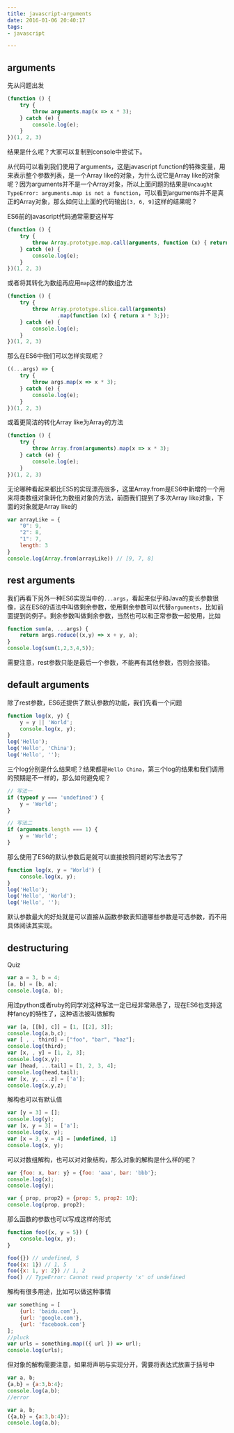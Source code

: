```yaml
---
title: javascript-arguments
date: 2016-01-06 20:40:17
tags:
- javascript

---
```


## arguments

先从问题出发
```javascript
(function () {
    try {
        throw arguments.map(x => x * 3);
    } catch (e) {
        console.log(e);
    }
})(1, 2, 3)
```
结果是什么呢？大家可以复制到console中尝试下。

从代码可以看到我们使用了arguments，这是javascript function的特殊变量，用来表示整个参数列表，是一个Array like的对象，为什么说它是Array like的对象呢？因为arguments并不是一个Array对象，所以上面问题的结果是`Uncaught TypeError: arguments.map is not a function`，可以看到arguments并不是真正的Array对象，那么如何让上面的代码输出`[3, 6, 9]`这样的结果呢？

ES6前的javascript代码通常需要这样写
```javascript
(function () {
    try {
        throw Array.prototype.map.call(arguments, function (x) { return x * 3;});
    } catch (e) {
        console.log(e);
    }
})(1, 2, 3)
```
或者将其转化为数组再应用`map`这样的数组方法
```javascript
(function () {
    try {
        throw Array.prototype.slice.call(arguments)
                .map(function (x) { return x * 3;});
    } catch (e) {
        console.log(e);
    }
})(1, 2, 3)
```
那么在ES6中我们可以怎样实现呢？
```javascript
((...args) => {
    try {
        throw args.map(x => x * 3);
    } catch (e) {
        console.log(e);
    }
})(1, 2, 3)
```
或着更简洁的转化Array like为Array的方法
```javascript
(function () {
    try {
        throw Array.from(arguments).map(x => x * 3);
    } catch (e) {
        console.log(e);
    }
})(1, 2, 3)
```
无论哪种看起来都比ES5的实现漂亮很多，这里Array.from是ES6中新增的一个用来将类数组对象转化为数组对象的方法，前面我们提到了多次Array like对象，下面的对象就是Array like的
```javascript
var arrayLike = {
    "0": 9,
    "2": 8,
    "1": 7,
    length: 3
}
console.log(Array.from(arrayLike)) // [9, 7, 8]
```

## rest arguments

我们再看下另外一种ES6实现当中的`...args`，看起来似乎和Java的变长参数很像，这在ES6的语法中叫做剩余参数，使用剩余参数可以代替`arguments`，比如前面提到的例子。剩余参数叫做剩余参数，当然也可以和正常参数一起使用，比如
```javascript
function sum(a, ...args) {
    return args.reduce((x,y) => x + y, a);
}
console.log(sum(1,2,3,4,5));
```
需要注意，rest参数只能是最后一个参数，不能再有其他参数，否则会报错。

## default arguments

除了rest参数，ES6还提供了默认参数的功能，我们先看一个问题
```javascript
function log(x, y) {
    y = y || 'World';
    console.log(x, y);
}
log('Hello');
log('Hello', 'China');
log('Hello', '');
```
三个log分别是什么结果呢？结果都是`Hello China`，第三个log的结果和我们调用的预期是不一样的，那么如何避免呢？
```javascript
// 写法一
if (typeof y === 'undefined') {
    y = 'World';
}

// 写法二
if (arguments.length === 1) {
    y = 'World';
}
```
那么使用了ES6的默认参数后是就可以直接按照问题的写法去写了
```javascript
function log(x, y = 'World') {
    console.log(x, y);
}
log('Hello');
log('Hello', 'World');
log('Hello', '');
```
默认参数最大的好处就是可以直接从函数参数表知道哪些参数是可选参数，而不用具体阅读其实现。

## destructuring

Quiz
```javascript
var a = 3, b = 4;
[a, b] = [b, a];
console.log(a, b);
```
用过python或者ruby的同学对这种写法一定已经非常熟悉了，现在ES6也支持这种fancy的特性了，这种语法被叫做解构
```javascript
var [a, [[b], c]] = [1, [[2], 3]];
console.log(a,b,c);
var [ , , third] = ["foo", "bar", "baz"];
console.log(third);
var [x, , y] = [1, 2, 3];
console.log(x,y);
var [head, ...tail] = [1, 2, 3, 4];
console.log(head,tail);
var [x, y, ...z] = ['a'];
console.log(x,y,z);
```
解构也可以有默认值
```javascript
var [y = 3] = [];
console.log(y);
var [x, y = 3] = ['a'];
console.log(x, y);
var [x = 3, y = 4] = [undefined, 1]
console.log(x, y);
```

可以对数组解构，也可以对对象结构，那么对象的解构是什么样的呢？
```javascript
var {foo: x, bar: y} = {foo: 'aaa', bar: 'bbb'};
console.log(x);
console.log(y); 

var { prop, prop2} = {prop: 5, prop2: 10};
console.log(prop, prop2);


```
那么函数的参数也可以写成这样的形式
```javascript
function foo({x, y = 5}) {
    console.log(x, y);
}

foo({}) // undefined, 5
foo({x: 1}) // 1, 5
foo({x: 1, y: 2}) // 1, 2
foo() // TypeError: Cannot read property 'x' of undefined
```
解构有很多用途，比如可以做这种事情
```javascript
var something = [
    {url: 'baidu.com'},
    {url: 'google.com'},
    {url: 'facebook.com'}
];
//pluck
var urls = something.map(({ url }) => url);
console.log(urls);
```
但对象的解构需要注意，如果将声明与实现分开，需要将表达式放置于括号中
```javascript
var a, b;
{a,b} = {a:3,b:4};
console.log(a,b);
//error

var a, b;
({a,b} = {a:3,b:4});
console.log(a,b);
```
